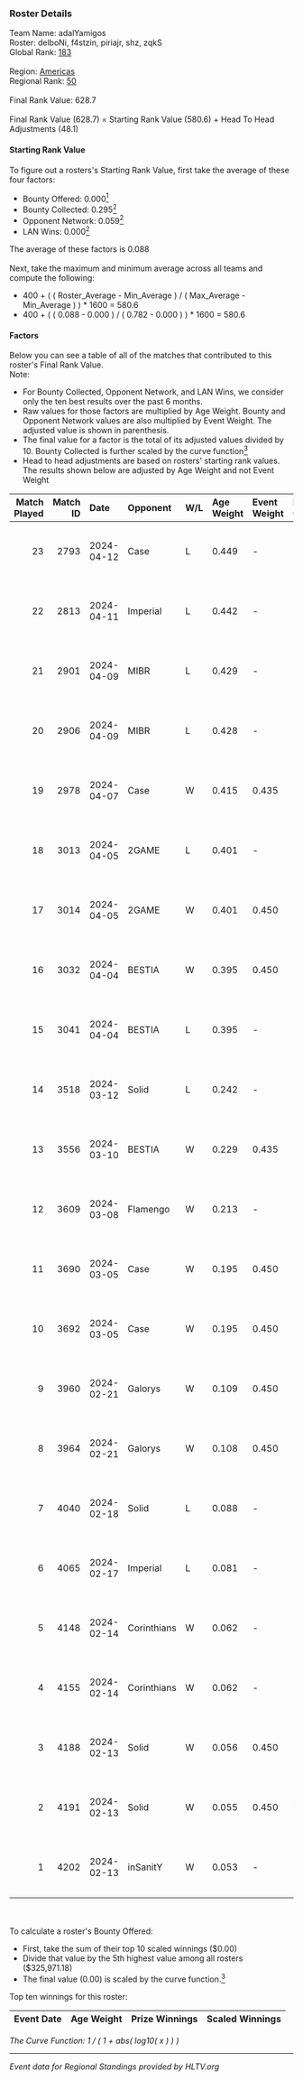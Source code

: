 ### Roster Details<br />
Team Name: adalYamigos<br />
Roster: delboNi, f4stzin, piriajr, shz, zqkS<br />
Global Rank: [183](../standings_global.md)<br />
<br />
Region: [Americas]( ../standings_americas.md)<br />
Regional Rank: [50]( ../standings_americas.md)<br />
<br />
Final Rank Value:  628.7<br />
<br />
Final Rank Value (628.7) = Starting Rank Value (580.6) + Head To Head Adjustments (48.1)<br />

#### Starting Rank Value<br />
To figure out a rosters's Starting Rank Value, first take the average of these four factors:<br />
- Bounty Offered: 0.000[<sup>1</sup>](#table2)
- Bounty Collected: 0.295[<sup>2</sup>](#table1)
- Opponent Network: 0.059[<sup>2</sup>](#table1)
- LAN Wins: 0.000[<sup>2</sup>](#table1)

The average of these factors is 0.088<br />
<br />
Next, take the maximum and minimum average across all teams and compute the following:<br />
- 400 + ( ( Roster_Average - Min_Average ) / ( Max_Average - Min_Average ) ) * 1600 = 580.6
- 400 + ( ( 0.088 - 0.000 ) / ( 0.782 - 0.000 ) ) * 1600 = 580.6


#### Factors<br />
Below you can see a table of all of the matches that contributed to this roster's Final Rank Value.<br />
Note:<br />

- For Bounty Collected, Opponent Network, and LAN Wins, we consider only the ten best results over the past 6 months.
- Raw values for those factors are multiplied by Age Weight. Bounty and Opponent Network values are also multiplied by Event Weight. The adjusted value is shown in parenthesis.
- The final value for a factor is the total of its adjusted values divided by 10. Bounty Collected is further scaled by the curve function[<sup>3</sup>](#curveFunction)
- Head to head adjustments are based on rosters' starting rank values. The results shown below are adjusted by Age Weight and not Event Weight
<span id="table1"></span><br />


| Match Played | Match ID | Date       | Opponent    | W/L | Age Weight | Event Weight | Bounty Collected | Opponent Network | LAN Wins  | H2H Adj. | Roster                               |
| -: | -: | :- | :- | :- | :- | :- | :- | :- | :- | -: | :- |
|           23 |     2793 | 2024-04-12 | Case        | L   | 0.449      | -            | -                | -                | -         |    -2.48 | delboNi, f4stzin, piriajr, shz, zqkS |
|           22 |     2813 | 2024-04-11 | Imperial    | L   | 0.442      | -            | -                | -                | -         |    -0.41 | delboNi, f4stzin, piriajr, shz, zqkS |
|           21 |     2901 | 2024-04-09 | MIBR        | L   | 0.429      | -            | -                | -                | -         |    -0.16 | delboNi, f4stzin, piriajr, shz, zqkS |
|           20 |     2906 | 2024-04-09 | MIBR        | L   | 0.428      | -            | -                | -                | -         |    -0.16 | delboNi, f4stzin, piriajr, shz, zqkS |
|           19 |     2978 | 2024-04-07 | Case        | W   | 0.415      | 0.435        | 0.029 (0.005)    | 0.750 (0.135)    | 0 (0.000) |    10.95 | delboNi, f4stzin, piriajr, shz, zqkS |
|           18 |     3013 | 2024-04-05 | 2GAME       | L   | 0.401      | -            | -                | -                | -         |    -5.41 | delboNi, f4stzin, piriajr, shz, zqkS |
|           17 |     3014 | 2024-04-05 | 2GAME       | W   | 0.401      | 0.450        | 0.002 (0.000)    | 0.055 (0.010)    | 0 (0.000) |     7.39 | delboNi, f4stzin, piriajr, shz, zqkS |
|           16 |     3032 | 2024-04-04 | BESTIA      | W   | 0.395      | 0.450        | 0.091 (0.016)    | 0.756 (0.135)    | 0 (0.000) |    11.10 | delboNi, f4stzin, piriajr, shz, zqkS |
|           15 |     3041 | 2024-04-04 | BESTIA      | L   | 0.395      | -            | -                | -                | -         |    -1.34 | delboNi, f4stzin, piriajr, shz, zqkS |
|           14 |     3518 | 2024-03-12 | Solid       | L   | 0.242      | -            | -                | -                | -         |    -1.30 | delboNi, f4stzin, piriajr, shz, zqkS |
|           13 |     3556 | 2024-03-10 | BESTIA      | W   | 0.229      | 0.435        | 0.091 (0.009)    | 0.756 (0.075)    | 0 (0.000) |     6.53 | delboNi, f4stzin, piriajr, shz, zqkS |
|           12 |     3609 | 2024-03-08 | Flamengo    | W   | 0.213      | -            | -                | -                | 0 (0.000) |     2.41 | delboNi, f4stzin, piriajr, shz, zqkS |
|           11 |     3690 | 2024-03-05 | Case        | W   | 0.195      | 0.450        | 0.029 (0.003)    | 0.750 (0.066)    | 0 (0.000) |     5.34 | delboNi, f4stzin, piriajr, shz, zqkS |
|           10 |     3692 | 2024-03-05 | Case        | W   | 0.195      | 0.450        | 0.029 (0.003)    | 0.750 (0.066)    | 0 (0.000) |     5.37 | delboNi, f4stzin, piriajr, shz, zqkS |
|            9 |     3960 | 2024-02-21 | Galorys     | W   | 0.109      | 0.450        | 0.030 (0.001)    | 0.571 (0.028)    | 0 (0.000) |     2.88 | delboNi, f4stzin, piriajr, shz, zqkS |
|            8 |     3964 | 2024-02-21 | Galorys     | W   | 0.108      | 0.450        | 0.030 (0.001)    | 0.571 (0.028)    | 0 (0.000) |     2.89 | delboNi, f4stzin, piriajr, shz, zqkS |
|            7 |     4040 | 2024-02-18 | Solid       | L   | 0.088      | -            | -                | -                | -         |    -0.41 | delboNi, f4stzin, piriajr, shz, zqkS |
|            6 |     4065 | 2024-02-17 | Imperial    | L   | 0.081      | -            | -                | -                | -         |    -0.06 | delboNi, f4stzin, piriajr, shz, zqkS |
|            5 |     4148 | 2024-02-14 | Corinthians | W   | 0.062      | -            | -                | -                | 0 (0.000) |     0.77 | delboNi, f4stzin, piriajr, shz, zqkS |
|            4 |     4155 | 2024-02-14 | Corinthians | W   | 0.062      | -            | -                | -                | -         |     0.77 | delboNi, f4stzin, piriajr, shz, zqkS |
|            3 |     4188 | 2024-02-13 | Solid       | W   | 0.056      | 0.450        | 0.026 (0.001)    | 0.863 (0.022)    | -         |     1.49 | delboNi, f4stzin, piriajr, shz, zqkS |
|            2 |     4191 | 2024-02-13 | Solid       | W   | 0.055      | 0.450        | 0.026 (0.001)    | 0.863 (0.021)    | -         |     1.49 | delboNi, f4stzin, piriajr, shz, zqkS |
|            1 |     4202 | 2024-02-13 | inSanitY    | W   | 0.053      | -            | -                | -                | -         |     0.44 | delboNi, f4stzin, piriajr, shz, zqkS |

<br />
<span id="table2"></span><br />
To calculate a roster's Bounty Offered:<br />

- First, take the sum of their top 10 scaled winnings ($0.00)
- Divide that value by the 5th highest value among all rosters ($325,971.18)
- The final value (0.00) is scaled by the curve function.[<sup>3</sup>](#curveFunction)

Top ten winnings for this roster:<br />

| Event Date | Age Weight | Prize Winnings | Scaled Winnings |
| :- | -: | :- | :- |


<span id="curveFunction"></span>_The Curve Function: 1 / ( 1 + abs( log10( x ) ) )_<br />

---
_Event data for Regional Standings provided by HLTV.org_<br />
